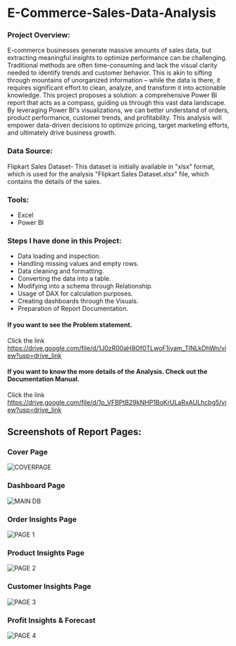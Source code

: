 # E-Commerce-Sales-Data-Analysis

### Project Overview:
 
E-commerce businesses generate massive amounts of sales data, but extracting meaningful insights to optimize performance can be challenging. Traditional methods are often time-consuming and lack the visual clarity needed to identify trends and customer behavior. This is akin to sifting through mountains of unorganized information – while the data is there, it requires significant effort to clean, analyze, and transform it into actionable knowledge.
This project proposes a solution: a comprehensive Power BI report that acts as a compass, guiding us through this vast data landscape. By leveraging Power BI's visualizations, we can better understand of orders, product performance, customer trends, and profitability. This analysis will empower data-driven decisions to optimize pricing, target marketing efforts, and ultimately drive business growth.

### Data Source:

Flipkart Sales Dataset- This dataset is initially available in "xlsx" format, which is used for the analysis "Flipkart Sales Dataset.xlsx" file, which contains the details of the sales.

### Tools:

- Excel    
- Power BI
  
### Steps I have done in this Project:

- Data loading and inspection.
- Handling missing values and empty rows.
- Data cleaning and formatting.
- Converting the data into a table.
- Modifying into a schema through Relationship.
- Usage of DAX for calculation purposes.
- Creating dashboards through the Visuals. 
- Preparation of Report Documentation.
  

#### If you want to see the Problem statement. 
Click the link https://drive.google.com/file/d/1J0zR00aH8Of0TLwoF1iyam_TlNLkDhWn/view?usp=drive_link



#### If you want to know the more details of the Analysis. Check out the Documentation Manual.
Click the link https://drive.google.com/file/d/1p_VFBPtB29kNHP1BoKrULaRxAULhcbg5/view?usp=drive_link

## Screenshots of Report Pages:

### Cover Page
 ![COVERPAGE](https://github.com/user-attachments/assets/d2e83cdc-cd25-4608-8f71-a7efb108f875)

### Dashboard Page
![MAIN DB](https://github.com/user-attachments/assets/19c9aa32-b842-4b28-9081-ed42ec92e3db)

### Order Insights Page
![PAGE 1](https://github.com/user-attachments/assets/3dd9df4d-0b22-4153-bae9-212102e541f1)

### Product Insights Page
![PAGE 2](https://github.com/user-attachments/assets/9f6f50a0-fdc7-4f56-98f7-df631f6907a8)

### Customer Insights Page
![PAGE 3](https://github.com/user-attachments/assets/fcc372eb-7f91-4dd3-ae6e-ef07842530fd)

### Profit Insights & Forecast
![PAGE 4](https://github.com/user-attachments/assets/e924cdab-8581-4ed6-9ffc-1e8e10d114ec)
